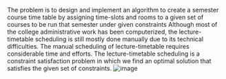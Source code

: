 
The problem is to design and implement an algorithm to create a semester course time table by assigning time-slots and rooms to a given set of courses to be run that semester under given constraints
Although most of the college administrative work has been computerized, the lecture- timetable scheduling is still mostly done manually due to its technical difficulties. The manual scheduling of lecture-timetable requires considerable time and efforts. The lecture-timetable scheduling is a constraint satisfaction problem in which we find an optimal solution that satisfies the given set of constraints.
![image](https://user-images.githubusercontent.com/69601297/219374400-b893fd50-b6ba-4695-bcf4-caf0b35898ce.png)
